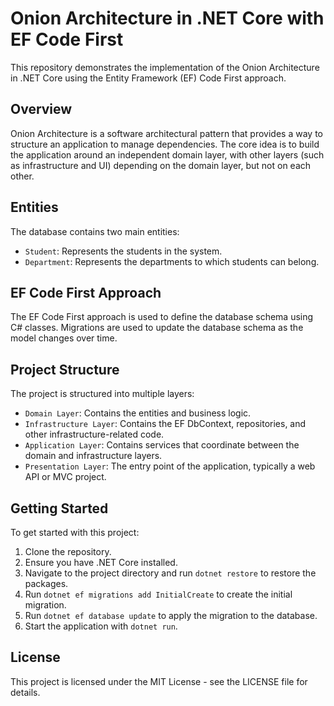 # Onion Architecture in .NET Core with EF Code First

This repository demonstrates the implementation of the Onion Architecture in .NET Core using the Entity Framework (EF) Code First approach.

## Overview

Onion Architecture is a software architectural pattern that provides a way to structure an application to manage dependencies. The core idea is to build the application around an independent domain layer, with other layers (such as infrastructure and UI) depending on the domain layer, but not on each other.

## Entities

The database contains two main entities:

- `Student`: Represents the students in the system.
- `Department`: Represents the departments to which students can belong.

## EF Code First Approach

The EF Code First approach is used to define the database schema using C# classes. Migrations are used to update the database schema as the model changes over time.

## Project Structure

The project is structured into multiple layers:

- `Domain Layer`: Contains the entities and business logic.
- `Infrastructure Layer`: Contains the EF DbContext, repositories, and other infrastructure-related code.
- `Application Layer`: Contains services that coordinate between the domain and infrastructure layers.
- `Presentation Layer`: The entry point of the application, typically a web API or MVC project.

## Getting Started

To get started with this project:

1. Clone the repository.
2. Ensure you have .NET Core installed.
3. Navigate to the project directory and run `dotnet restore` to restore the packages.
4. Run `dotnet ef migrations add InitialCreate` to create the initial migration.
5. Run `dotnet ef database update` to apply the migration to the database.
6. Start the application with `dotnet run`.

## License

This project is licensed under the MIT License - see the LICENSE file for details.
